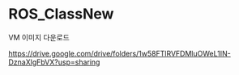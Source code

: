 # ROS_ClassNew

VM 이미지 다운로드

https://drive.google.com/drive/folders/1w58FTlRVFDMluOWeL1IN-DznaXlgFbVX?usp=sharing
